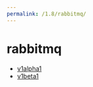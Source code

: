 ```yaml
---
permalink: /1.8/rabbitmq/
---
```


# rabbitmq



* [v1alpha1](v1alpha1/index.md)
* [v1beta1](v1beta1/index.md)